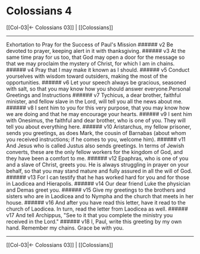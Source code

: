 # Colossians 4

[[Col-03|← Colossians 03]] | [[Colossians]]
***

Exhortation to Pray for the Success of Paul's Mission ###### v2 Be devoted to prayer, keeping alert in it with thanksgiving. ###### v3 At the same time pray for us too, that God may open a door for the message so that we may proclaim the mystery of Christ, for which I am in chains. ###### v4 Pray that I may make it known as I should. ###### v5 Conduct yourselves with wisdom toward outsiders, making the most of the opportunities. ###### v6 Let your speech always be gracious, seasoned with salt, so that you may know how you should answer everyone.Personal Greetings and Instructions ###### v7 Tychicus, a dear brother, faithful minister, and fellow slave in the Lord, will tell you all the news about me. ###### v8 I sent him to you for this very purpose, that you may know how we are doing and that he may encourage your hearts. ###### v9 I sent him with Onesimus, the faithful and dear brother, who is one of you. They will tell you about everything here. ###### v10 Aristarchus, my fellow prisoner, sends you greetings, as does Mark, the cousin of Barnabas (about whom you received instructions; if he comes to you, welcome him). ###### v11 And Jesus who is called Justus also sends greetings. In terms of Jewish converts, these are the only fellow workers for the kingdom of God, and they have been a comfort to me. ###### v12 Epaphras, who is one of you and a slave of Christ, greets you. He is always struggling in prayer on your behalf, so that you may stand mature and fully assured in all the will of God. ###### v13 For I can testify that he has worked hard for you and for those in Laodicea and Hierapolis. ###### v14 Our dear friend Luke the physician and Demas greet you. ###### v15 Give my greetings to the brothers and sisters who are in Laodicea and to Nympha and the church that meets in her house. ###### v16 And after you have read this letter, have it read to the church of Laodicea. In turn, read the letter from Laodicea as well. ###### v17 And tell Archippus, "See to it that you complete the ministry you received in the Lord." ###### v18 I, Paul, write this greeting by my own hand. Remember my chains. Grace be with you.

***
[[Col-03|← Colossians 03]] | [[Colossians]]

